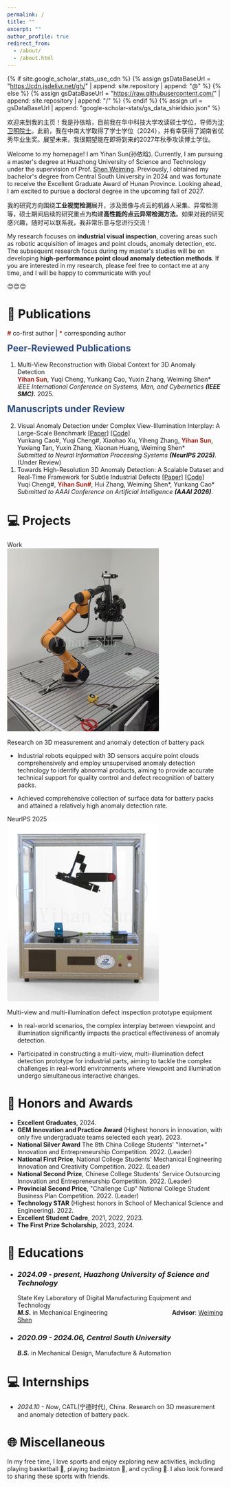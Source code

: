 ```yaml
---
permalink: /
title: ""
excerpt: ""
author_profile: true
redirect_from: 
  - /about/
  - /about.html
---
```


{% if site.google_scholar_stats_use_cdn %}
{% assign gsDataBaseUrl = "https://cdn.jsdelivr.net/gh/" | append: site.repository | append: "@" %}
{% else %}
{% assign gsDataBaseUrl = "https://raw.githubusercontent.com/" | append: site.repository | append: "/" %}
{% endif %}
{% assign url = gsDataBaseUrl | append: "google-scholar-stats/gs_data_shieldsio.json" %}

<span class='anchor' id='about-me'></span>



欢迎来到我的主页！我是孙依晗，目前我在华中科技大学攻读硕士学位，导师为[沈卫明院士](http://mse.hust.edu.cn/info/1143/1385.htm)。此前，我在中南大学取得了学士学位（2024），并有幸获得了湖南省优秀毕业生奖。展望未来，我很期望能在即将到来的2027年秋季攻读博士学位。

Welcome to my homepage! I am Yihan Sun(孙依晗). Currently, I am pursuing a master's degree at Huazhong University of Science and Technology under the supervision of Prof. [Shen Weiming](https://scholar.google.com/citations?hl=zh-CN&user=FuSHsx4AAAAJ&view_op=list_works&sortby=pubdate). Previously, I obtained my bachelor's degree from Central South University in 2024 and was fortunate to receive the Excellent Graduate Award of Hunan Province. Looking ahead, I am excited to pursue a doctoral degree in the upcoming fall of 2027.

我的研究方向围绕**工业视觉检测**展开，涉及图像与点云的机器人采集、异常检测等，硕士期间后续的研究重点为构建**高性能的点云异常检测方法**。如果对我的研究感兴趣，随时可以联系我，我非常乐意与您进行交流！


My research focuses on **industrial visual inspection**, covering areas such as robotic acquisition of images and point clouds, anomaly detection, etc. The subsequent research focus during my master's studies will be on developing **high-performance point cloud anomaly detection methods**. If you are interested in my research, please feel free to contact me at any time, and I will be happy to communicate with you!

😊😊😊




# 📝 Publications 



<span style="color:#b02418; font-weight:bold;">#</span> co-first author | <span style="color:#b02418; font-weight:bold;">*</span> corresponding author <br> 

<h2 id="Peer-Reviewed Publications" style="color: #2c4a88; padding-top: 60px; margin-top: -60px;">Peer-Reviewed Publications</h2>
<ol reversed>



  <li id="FA-Pub6"> 
    Multi-View Reconstruction with Global Context for 3D Anomaly Detection <br> 
    <span style="color:#b02418; font-weight:bold;">Yihan Sun</span>, Yuqi Cheng, Yunkang Cao, Yuxin Zhang, Weiming Shen* <br>
    <i>IEEE International Conference on Systems, Man, and Cybernetics <strong>(IEEE SMC).</strong></i> 2025.
  </li>




  
</ol>


<h2 id="Manuscripts under Review" style="color: #2c4a88; padding-top: 60px; margin-top: -60px;">Manuscripts under Review</h2>
<ol reversed>


  <li id="FA-Manuscript1"> 
    Visual Anomaly Detection under Complex View-Illumination Interplay: A Large-Scale Benchmark <a href="https://arxiv.org/abs/2505.10996">[Paper]</a> <a href="https://github.com/hustCYQ/M2AD">[Code]</a> <br> 
     Yunkang Cao#, Yuqi Cheng#, Xiaohao Xu, Yiheng Zhang, <span style="color:#b02418; font-weight:bold;">Yihan Sun</span>, Yuxiang Tan, Yuxin Zhang, Xiaonan Huang, Weiming Shen* <br>
    <i>Submitted to Neural Information Processing Systems <strong>(NeurIPS 2025)</strong></i>. (Under Review)
  </li>

  <li id="FA-Manuscript1"> 
    Towards High-Resolution 3D Anomaly Detection: A Scalable Dataset and Real-Time Framework for Subtle Industrial Defects <a href="https://arxiv.org/abs/2507.07435">[Paper]</a> <a href="https://github.com/hustCYQ/MiniShift-Simple3D">[Code]</a> <br> 
     Yuqi Cheng#, <span style="color:#b02418; font-weight:bold;">Yihan Sun#</span>, Hui Zhang, Weiming Shen*, Yunkang Cao* <br>
    <i>Submitted to AAAI Conference on Artificial Intelligence <strong>(AAAI 2026)</strong></i>.
  </li>



</ol>






# 💻 Projects 

<div class='paper-box'><div class='paper-box-image'><div><div class="badge">Work</div><img src='images/scanner.png' alt="sym" width="70%"></div></div>
<div class='paper-box-text' markdown="1">

Research on 3D measurement and anomaly detection of battery pack

<strong><span class='show_paper_citations' data='DhtAFkwAAAAJ:ALROH1vI_8AC'></span></strong>
- Industrial robots equipped with 3D sensors acquire point clouds comprehensively and employ unsupervised anomaly detection technology to identify abnormal products, aiming to provide accurate technical support for quality control and defect recognition of battery packs.

<strong><span class='show_paper_citations' data='DhtAFkwAAAAJ:ALROH1vI_8AC'></span></strong>
- Achieved comprehensive collection of surface data for battery packs and attained a relatively high anomaly detection rate.
</div>
</div>



<div class='paper-box'><div class='paper-box-image'><div><div class="badge">NeurIPS 2025</div><img src='images/multi-illumination.png' alt="sym" width="70%"></div></div>
<div class='paper-box-text' markdown="1">

Multi-view and multi-illumination defect inspection prototype equipment

<strong><span class='show_paper_citations' data='DhtAFkwAAAAJ:ALROH1vI_8AC'></span></strong>
- In real-world scenarios, the complex interplay between viewpoint and illumination significantly impacts the practical effectiveness of anomaly detection.


<strong><span class='show_paper_citations' data='DhtAFkwAAAAJ:ALROH1vI_8AC'></span></strong>
- Participated in constructing a multi-view, multi-illumination defect detection prototype for industrial parts, aiming to tackle the complex challenges in real-world environments where viewpoint and illumination undergo simultaneous interactive changes.

</div>
</div>










# 🥇 Honors and Awards
- **Excellent Graduates**, 2024.
- **GEM Innovation and Practice Award** (Highest honors in innovation, with only five undergraduate teams selected each year). 2023.
- **National Silver Award** The 8th China College Students' "Internet+" Innovation and Entrepreneurship Competition. 2022. (Leader)
- **National First Price**, National College Students' Mechanical Engineering Innovation and Creativity Competition. 2022. (Leader)
- **National Second Prize**, Chinese College Students' Service Outsourcing Innovation and Entrepreneurship Competition. 2022. (Leader)
- **Provincial Second Price**, "Challenge Cup" National College Student Business Plan Competition. 2022. (Leader)
- **Technology STAR** (Highest honors in School of Mechanical Science and Engineering). 2022.
- **Excellent Student Cadre**, 2021, 2022, 2023.
- **The First Prize Scholarship**, 2023, 2024.



# 📖 Educations
                          
- ### *2024.09 - present, Huazhong University of Science and Technology*
  State Key Laboratory of Digital Manufacturing Equipment and Technology                               
  ***M.S.*** in Mechanical Engineering &nbsp;&nbsp;&nbsp;&nbsp;&nbsp;&nbsp;&nbsp;&nbsp;&nbsp;&nbsp;&nbsp;&nbsp;&nbsp;&nbsp;&nbsp;&nbsp;&nbsp;&nbsp;&nbsp;&nbsp;&nbsp;&nbsp;&nbsp;&nbsp;&nbsp;&nbsp;&nbsp;&nbsp;&nbsp;&nbsp;&nbsp;&nbsp;&nbsp;&nbsp;&nbsp;&nbsp; **Advisor**: [Weiming Shen](https://scholar.google.com/citations?hl=zh-CN&user=FuSHsx4AAAAJ&view_op=list_works&sortby=pubdate)
 
- ### *2020.09 - 2024.06, Central South University*
  ***B.S.*** in Mechanical Design, Manufacture & Automation &nbsp;&nbsp;&nbsp; 


# 💻 Internships
- *2024.10 - Now*, CATL(宁德时代), China. Research on 3D measurement and anomaly detection of battery pack.




# 🌐 Miscellaneous
In my free time, I love sports and enjoy exploring new activities, including playing basketball 🏀, playing badminton 🏸, and cycling 🚴. I also look forward to sharing these sports with friends.


<script type='text/javascript' id='clustrmaps' src='//cdn.clustrmaps.com/map_v2.js?cl=ffffff&w=a&t=tt&d=GEx5UNgsTQZO0HXocUoir2X2jb3xYvYzLS-DAh9BvTY&co=2793de&ct=ffffff'></script>
